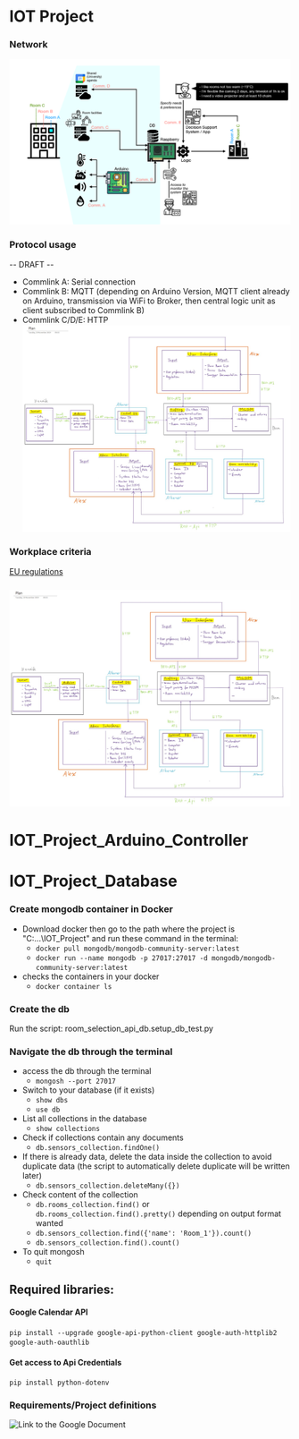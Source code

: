 # IOT Project

### Network
![Image of the network to implement](ProjectNetwork.png)

### Protocol usage

-- DRAFT --

- Commlink A: Serial connection
- Commlink B: MQTT (depending on Arduino Version, MQTT client already on Arduino, transmission via WiFi to Broker, then central logic unit as client subscribed to Commlink B)
- Commlink C/D/E: HTTP
![Image of the system architecture](Plan.jpg)
### Workplace criteria

[EU regulations](https://eur-lex.europa.eu/eli/dir/1989/654/)

### ![Image of the system architecture](Plan.jpg)

# IOT_Project_Arduino_Controller

# IOT_Project_Database

### Create mongodb container in Docker
- Download docker then go to the path where the project is "C:\...\IOT_Project" and run these command in the terminal:
   - ```docker pull mongodb/mongodb-community-server:latest```
   - ```docker run --name mongodb -p 27017:27017 -d mongodb/mongodb-community-server:latest```
- checks the containers in your docker
   - ```docker container ls```

### Create the db
Run the script: room_selection_api_db.setup_db_test.py

### Navigate the db through the terminal
- access the db through the terminal
   - ```mongosh --port 27017```
- Switch to your database (if it exists)
   - ```show dbs```
   - ```use db```
- List all collections in the database
   - ```show collections```
- Check if collections contain any documents
   - ```db.sensors_collection.findOne()```
- If there is already data, delete the data inside the collection to avoid duplicate data
(the script to automatically delete duplicate will be written later)
   - ```db.sensors_collection.deleteMany({})```
- Check content of the collection
   - ```db.rooms_collection.find()``` or ```db.rooms_collection.find().pretty()``` depending on output format wanted
   - ```db.sensors_collection.find({'name': 'Room_1'}).count()```
   - ```db.sensors_collection.find().count()```
- To quit mongosh
   - ```quit```

## Required libraries:

#### Google Calendar API
```pip install --upgrade google-api-python-client google-auth-httplib2 google-auth-oauthlib```

#### Get access to Api Credentials
```pip install python-dotenv```
### Requirements/Project definitions
![Link to the Google Document](https://docs.google.com/document/d/1DtPbd0KlbSSnF6EsBTUqhglhox-PTNla7lFzBRFeDWA/edit?usp=sharing)
